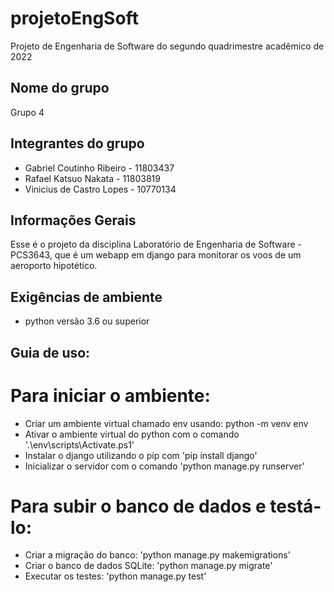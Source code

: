 # projetoEngSoft
Projeto de Engenharia de Software do segundo quadrimestre acadêmico de 2022

## Nome do grupo 

Grupo 4

## Integrantes do grupo

- Gabriel Coutinho Ribeiro - 11803437
- Rafael Katsuo Nakata     - 11803819
- Vinicius de Castro Lopes - 10770134

## Informações Gerais
    
Esse é o projeto da disciplina Laboratório de Engenharia de Software - PCS3643, que é um webapp em django para monitorar os voos de um aeroporto hipotético.

## Exigências de ambiente

- python versão 3.6 ou superior

## Guia de uso:

# Para iniciar o ambiente:
- Criar um ambiente virtual chamado env usando: python -m venv env
- Ativar o ambiente virtual do python com o comando '.\env\scripts\Activate.ps1'
- Instalar o django utilizando o pip com 'pip install django'
- Inicializar o servidor com o comando 'python manage.py runserver'

# Para subir o banco de dados e testá-lo:
- Criar a migração do banco: 'python manage.py makemigrations'
- Criar o banco de dados SQLite: 'python manage.py migrate'
- Executar os testes: 'python manage.py test'
